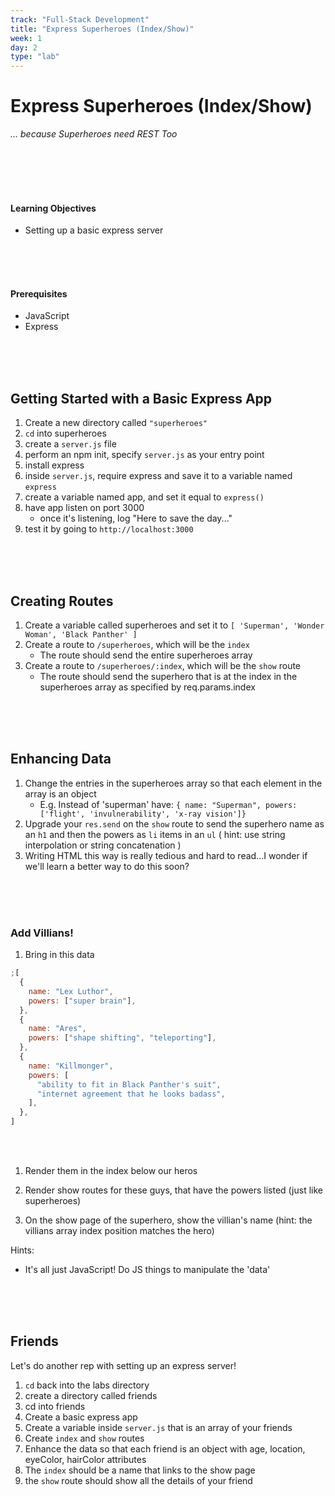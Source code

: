 ```yaml
---
track: "Full-Stack Development"
title: "Express Superheroes (Index/Show)"
week: 1
day: 2
type: "lab"
---
```


# Express Superheroes (Index/Show)

_... because Superheroes need REST Too_

<br>
<br>
<br>
<br>

#### Learning Objectives

- Setting up a basic express server

<br>
<br>
<br>

#### Prerequisites

- JavaScript
- Express

<br>
<br>
<br>

## Getting Started with a Basic Express App

1. Create a new directory called `"superheroes"`
1. `cd` into superheroes
1. create a `server.js` file
1. perform an npm init, specify `server.js` as your entry point
1. install express
1. inside `server.js`, require express and save it to a variable named `express`
1. create a variable named app, and set it equal to `express()`
1. have app listen on port 3000
   - once it's listening, log "Here to save the day..."
1. test it by going to `http://localhost:3000`

<br>
<br>
<br>

## Creating Routes

1. Create a variable called superheroes and set it to `[ 'Superman', 'Wonder Woman', 'Black Panther' ]`
1. Create a route to `/superheroes`, which will be the `index`
   - The route should send the entire superheroes array
1. Create a route to `/superheroes/:index`, which will be the `show` route
   - The route should send the superhero that is at the index in the superheroes array as specified by req.params.index

<br>
<br>
<br>

## Enhancing Data

1. Change the entries in the superheroes array so that each element in the array is an object
   - E.g. Instead of 'superman' have: `{ name: "Superman", powers: ['flight', 'invulnerability', 'x-ray vision']}`
1. Upgrade your `res.send` on the `show` route to send the superhero name as an `h1` and then the powers as `li` items in an `ul` ( hint: use string interpolation or string concatenation )
1. Writing HTML this way is really tedious and hard to read...I wonder if we'll learn a better way to do this soon?

<br>
<br>
<br>

### Add Villians!

1. Bring in this data

```js
;[
  {
    name: "Lex Luthor",
    powers: ["super brain"],
  },
  {
    name: "Ares",
    powers: ["shape shifting", "teleporting"],
  },
  {
    name: "Killmonger",
    powers: [
      "ability to fit in Black Panther's suit",
      "internet agreement that he looks badass",
    ],
  },
]
```

<br>
<br>

1. Render them in the index below our heros
1. Render show routes for these guys, that have the powers listed (just like superheroes)

1. On the show page of the superhero, show the villian's name (hint: the villians array index position matches the hero)

Hints:

- It's all just JavaScript! Do JS things to manipulate the 'data'

<br>
<br>
<br>

## Friends

Let's do another rep with setting up an express server!

1. `cd` back into the labs directory
1. create a directory called friends
1. cd into friends
1. Create a basic express app
1. Create a variable inside `server.js` that is an array of your friends
1. Create `index` and `show` routes
1. Enhance the data so that each friend is an object with age, location, eyeColor, hairColor attributes
1. The `index` should be a name that links to the show page
1. the `show` route should show all the details of your friend

<br>
<br>
<br>
